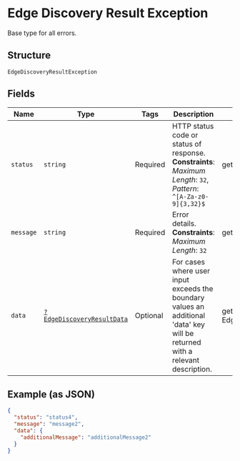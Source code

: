 
# Edge Discovery Result Exception

Base type for all errors.

## Structure

`EdgeDiscoveryResultException`

## Fields

| Name | Type | Tags | Description | Getter | Setter |
|  --- | --- | --- | --- | --- | --- |
| `status` | `string` | Required | HTTP status code or status of response.<br>**Constraints**: *Maximum Length*: `32`, *Pattern*: `^[A-Za-z0-9]{3,32}$` | getStatus(): string | setStatus(string status): void |
| `message` | `string` | Required | Error details.<br>**Constraints**: *Maximum Length*: `32` | getMessage(): string | setMessage(string message): void |
| `data` | [`?EdgeDiscoveryResultData`](../../doc/models/edge-discovery-result-data.md) | Optional | For cases where user input exceeds the boundary values an additional 'data' key will be returned with a relevant description. | getData(): ?EdgeDiscoveryResultData | setData(?EdgeDiscoveryResultData data): void |

## Example (as JSON)

```json
{
  "status": "status4",
  "message": "message2",
  "data": {
    "additionalMessage": "additionalMessage2"
  }
}
```

